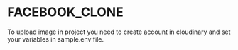 # FACEBOOK_CLONE

To upload image in project you need to create account in cloudinary and set your variables
in sample.env file.


